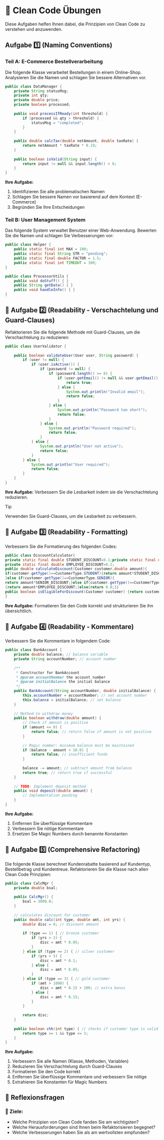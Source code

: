 # 🧹 Clean Code Übungen

Diese Aufgaben helfen Ihnen dabei, die Prinzipien von Clean Code zu verstehen und anzuwenden.

## Aufgabe 1️⃣ (Naming Conventions)

### Teil A: E-Commerce Bestellverarbeitung
Die folgende Klasse verarbeitet Bestellungen in einem Online-Shop. Analysieren Sie die Namen und schlagen Sie bessere Alternativen vor.

```java
public class DataManager {
    private String statusMsg;
    private int qty;
    private double price;
    private boolean processed;
    
    public void processIfReady(int threshold) {
        if (processed && qty > threshold) {
            statusMsg = "completed";
        }
    }
    
    public double calcTax(double netAmount, double taxRate) {
        return netAmount * taxRate * 0.19;
    }
    
    public boolean isValid(String input) {
        return input != null && input.length() > 0;
    }
}
```

**Ihre Aufgabe:** 
1. Identifizieren Sie alle problematischen Namen
2. Schlagen Sie bessere Namen vor basierend auf dem Kontext (E-Commerce)
3. Begründen Sie Ihre Entscheidungen

### Teil B: User Management System 
Das folgende System verwaltet Benutzer einer Web-Anwendung. Bewerten Sie die Namen und schlagen Sie Verbesserungen vor:

```java
public class Helper {
    public static final int MAX = 100;
    public static final String STR = "pending";
    public static final double FACTOR = 1.5;
    public static final int TIMEOUT = 300;
}

public class ProcessorUtils {
    public void doStuff() { }
    public String getData() { }
    public void handleInfo() { }
}
```

## 🔄 Aufgabe 2️⃣ (Readability - Verschachtelung und Guard-Clauses)

Refaktorieren Sie die folgende Methode mit Guard-Clauses, um die Verschachtelung zu reduzieren:

```java
public class UserValidator {
    
    public boolean validateUser(User user, String password) {
        if (user != null) {
            if (user.isActive()) {
                if (password != null) {
                    if (password.length() >= 8) {
                        if (user.getEmail() != null && user.getEmail().contains("@")) {
                            return true;
                        } else {
                            System.out.println("Invalid email");
                            return false;
                        }
                    } else {
                        System.out.println("Password too short");
                        return false;
                    }
                } else {
                    System.out.println("Password required");
                    return false;
                }
            } else {
                System.out.println("User not active");
                return false;
            }
        } else {
            System.out.println("User required");
            return false;
        }
    }
}
```

**Ihre Aufgabe:** Verbessern Sie die Lesbarkeit indem sie die Verschachtelung reduzieren.

> [!TIP]
> Verwenden Sie Guard-Clauses, um die Lesbarkeit zu verbessern.

## 📐 Aufgabe 3️⃣ (Readability - Formatting)

Verbessern Sie die Formatierung des folgenden Codes:

```java
public class DiscountCalculator{
private static final double STUDENT_DISCOUNT=0.1;private static final double SENIOR_DISCOUNT = 0.15;
private static final double EMPLOYEE_DISCOUNT=0.2;
public double calculateDiscount(Customer customer,double amount){
if(customer.getType()==CustomerType.STUDENT){return amount*STUDENT_DISCOUNT;
}else if(customer.getType()==CustomerType.SENIOR){
return amount*SENIOR_DISCOUNT;}else if(customer.getType()==CustomerType.EMPLOYEE)
{return amount*EMPLOYEE_DISCOUNT;}else{return 0.0;}}
public boolean isEligibleForDiscount(Customer customer) {return customer.getType() == CustomerType.STUDENT || customer.getType() == CustomerType.SENIOR||customer.getType()==CustomerType.EMPLOYEE;}
}
```

**Ihre Aufgabe:** Formatieren Sie den Code korrekt und strukturieren Sie ihn übersichtlich.

## 💬 Aufgabe 4️⃣ (Readability - Kommentare)

Verbessern Sie die Kommentare in folgendem Code:

```java
public class BankAccount {
    private double balance; // balance variable
    private String accountNumber; // account number
    
    /**
     * Constructor for BankAccount
     * @param accountNumber the account number
     * @param initialBalance the initial balance
     */
    public BankAccount(String accountNumber, double initialBalance) {
        this.accountNumber = accountNumber; // set account number
        this.balance = initialBalance; // set balance
    }
    
    // Method to withdraw money
    public boolean withdraw(double amount) {
        // Check if amount is positive
        if (amount <= 0) {
            return false; // return false if amount is not positive
        }
        
        // Magic number: minimum balance must be maintained
        if (balance - amount < 10.0) {
            return false; // insufficient funds
        }
        
        balance -= amount; // subtract amount from balance
        return true; // return true if successful
    }
    
    // TODO: Implement deposit method
    public void deposit(double amount) {
        // Implementation pending
    }
}
```

**Ihre Aufgabe:** 
1. Entfernen Sie überflüssige Kommentare
2. Verbessern Sie nötige Kommentare
3. Ersetzen Sie Magic Numbers durch benannte Konstanten

## 🔧 Aufgabe 5️⃣ (Comprehensive Refactoring)

Die folgende Klasse berechnet Kundenrabatte basierend auf Kundentyp, Bestellbetrag und Kundentreue. Refaktorieren Sie die Klasse nach allen Clean Code Prinzipien:

```java
public class CalcMgr {
    private double bsal;
    
    public CalcMgr() {
        bsal = 3000.0;
    }
    
    // calculates discount for customer
    public double calc(int type, double amt, int yrs) {
        double disc = 0; // discount amount
        
        if (type == 1) { // bronze customer
            if (yrs > 2) {
                disc = amt * 0.05;
            }
        } else if (type == 2) { // silver customer  
            if (yrs > 5) {
                disc = amt * 0.1;
            } else {
                disc = amt * 0.05;
            }
        } else if (type == 3) { // gold customer
            if (amt > 1000) {
                disc = amt * 0.15 + 100; // extra bonus
            } else {
                disc = amt * 0.15;
            }
        }
        
        return disc;
    }
    
    public boolean chk(int type) { // checks if customer type is valid
        return type >= 1 && type <= 3;
    }
}
```

**Ihre Aufgabe:** 
1. Verbessern Sie alle Namen (Klasse, Methoden, Variablen)
2. Reduzieren Sie Verschachtelung durch Guard-Clauses
3. Formatieren Sie den Code korrekt
4. Entfernen Sie überflüssige Kommentare und verbessern Sie nötige
5. Extrahieren Sie Konstanten für Magic Numbers

## 💭 Reflexionsfragen

### 🎯 Ziele:
- Welche Prinzipien von Clean Code fanden Sie am wichtigsten?
- Welche Herausforderungen sind Ihnen beim Refaktorisieren begegnet?
- Welche Verbesserungen haben Sie als am wertvollsten empfunden?